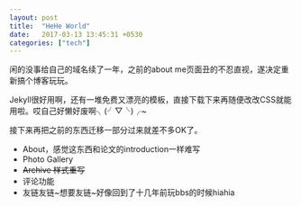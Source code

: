 ```yaml
---
layout: post
title:  "HeHe World"
date:   2017-03-13 13:45:31 +0530
categories: ["tech"]
---
```


闲的没事给自己的域名续了一年，之前的about me页面丑的不忍直视，遂决定重新搞个博客玩玩。

Jekyll很好用啊，还有一堆免费又漂亮的模板，直接下载下来再随便改改CSS就能用啦。哎自己好懒好废啊╮(╯▽╰)╭~

接下来再把之前的东西迁移一部分过来就差不多OK了。

* About，感觉这东西和论文的introduction一样难写
* Photo Gallery
* ~~Archive 样式重写~~
* 评论功能
* 友链友链~想要友链~好像回到了十几年前玩bbs的时候hiahia